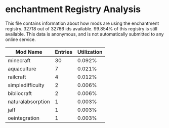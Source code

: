 # enchantment Registry Analysis

This file contains information about how mods are using the enchantment
registry. 32718 out of 32766 ids available. 99.854% of this registry is still
available. This data is anonymous, and is not automatically submitted to any
online service.


| Mod Name          | Entries | Utilization |
|-------------------|---------|-------------|
| minecraft         | 30      | 0.092%      |
| aquaculture       | 7       | 0.021%      |
| railcraft         | 4       | 0.012%      |
| simpledifficulty  | 2       | 0.006%      |
| bibliocraft       | 2       | 0.006%      |
| naturalabsorption | 1       | 0.003%      |
| jaff              | 1       | 0.003%      |
| oeintegration     | 1       | 0.003%      |
